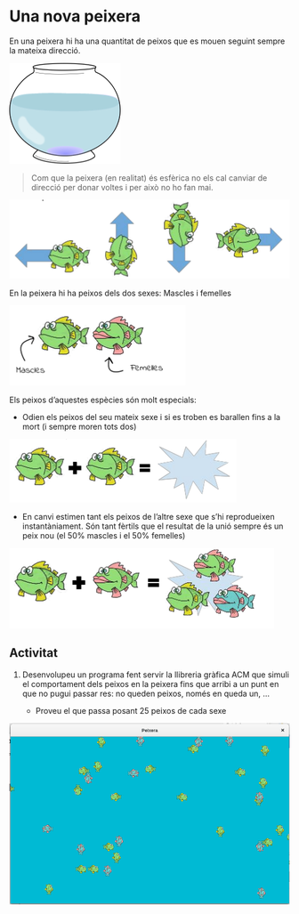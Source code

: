 Una nova peixera
=========================
En una peixera hi ha una quantitat de peixos que es mouen seguint sempre la mateixa direcció.

![peixera](README/peixera.png)
> Com que la peixera (en realitat) és esfèrica no els cal canviar de direcció per donar voltes i per això no ho fan mai.


![peixos i direccions](README/peixos1.png "direccions dels peixos")

En la peixera hi ha peixos dels dos sexes: Mascles i femelles

![peixos i sexe](README/peixos2.png "sexe")

Els peixos d’aquestes espècies són molt especials:

* Odien els peixos del seu mateix sexe i si es troben es barallen fins a la mort (i sempre moren tots dos)

![peixos i sexe](README/peixos3.png "sexe")

* En canvi estimen tant els peixos de l’altre sexe que s’hi reprodueixen instantàniament.
Són tant fèrtils que el resultat de la unió sempre és un peix nou (el 50% mascles  i el 50% femelles)

![peixos i sexe](README/peixos4.png "sexe")

Activitat
-------------------
1. Desenvolupeu un programa fent servir la llibreria gràfica ACM que simuli el comportament dels peixos en la peixera fins que arribi a un punt en que no pugui passar res: no queden peixos, només en queda un, …

    * Proveu el que passa posant 25 peixos de cada sexe

![pantalla](README/exemple.png "funcionament")
